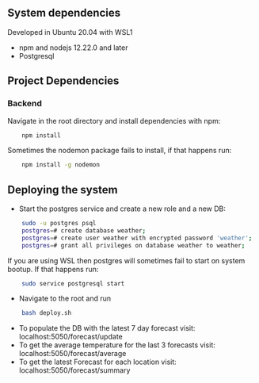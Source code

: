 ## System dependencies
Developed in Ubuntu 20.04 with WSL1
- npm and nodejs 12.22.0 and later
- Postgresql

## Project Dependencies
### Backend

Navigate in the root directory and install dependencies with npm:
```sh
    npm install
```
Sometimes the nodemon package fails to install, if that happens run:
```sh
    npm install -g nodemon
```

## Deploying the system
- Start the postgres service and create a new role and a new DB:
```sh
    sudo -u postgres psql
    postgres=# create database weather;
    postgres=# create user weather with encrypted password 'weather';
    postgres=# grant all privileges on database weather to weather;
```
If you are using WSL then postgres will sometimes fail to start on system bootup. If that happens run:
```sh
    sudo service postgresql start
```
- Navigate to the root and run
```sh
    bash deploy.sh
```
- To populate the DB with the latest 7 day forecast visit:
 localhost:5050/forecast/update
- To get the average temperature for the last 3 forecasts visit:
 localhost:5050/forecast/average
- To get the latest Forecast for each location visit:
 localhost:5050/forecast/summary